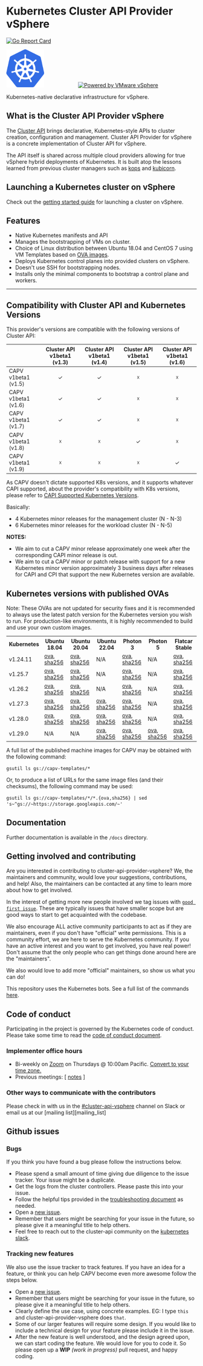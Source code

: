 # Kubernetes Cluster API Provider vSphere

[![Go Report Card](https://goreportcard.com/badge/github.com/kubernetes-sigs/cluster-api-provider-vsphere)](https://goreportcard.com/report/github.com/kubernetes-sigs/cluster-api-provider-vsphere)

<img src="https://github.com/kubernetes/kubernetes/raw/master/logo/logo.png" width="100" height="100" /><a href="https://www.vmware.com/products/vsphere.html"><img height="100" hspace="90px" src="https://i.imgur.com/Wd24COX.png" alt="Powered by VMware vSphere" /></a>

Kubernetes-native declarative infrastructure for vSphere.

## What is the Cluster API Provider vSphere

The [Cluster API][cluster_api] brings declarative, Kubernetes-style APIs to cluster creation, configuration and management. Cluster API Provider for vSphere is a concrete implementation of Cluster API
for vSphere.

The API itself is shared across multiple cloud providers allowing for true vSphere hybrid deployments of Kubernetes. It is built atop the lessons learned from previous cluster managers such
as [kops][kops] and [kubicorn][kubicorn].

## Launching a Kubernetes cluster on vSphere

Check out the [getting started guide](./docs/getting_started.md) for launching a cluster on vSphere.

## Features

- Native Kubernetes manifests and API
- Manages the bootstrapping of VMs on cluster.
- Choice of Linux distribution between Ubuntu 18.04 and CentOS 7 using VM Templates based on [OVA images](#Kubernetes-versions-with-published-OVAs).
- Deploys Kubernetes control planes into provided clusters on vSphere.
- Doesn't use SSH for bootstrapping nodes.
- Installs only the minimal components to bootstrap a control plane and workers.

------

## Compatibility with Cluster API and Kubernetes Versions

This provider's versions are compatible with the following versions of Cluster API:

|                     | Cluster API v1beta1 (v1.3) | Cluster API v1beta1 (v1.4) | Cluster API v1beta1 (v1.5) | Cluster API v1beta1 (v1.6) |
|---------------------|:--------------------------:|:--------------------------:|:--------------------------:|:--------------------------:|
| CAPV v1beta1 (v1.5) |             ✓              |             ✓              |             ☓              |             ☓              |
| CAPV v1beta1 (v1.6) |             ✓              |             ✓              |             ☓              |             ☓              |
| CAPV v1beta1 (v1.7) |             ✓              |             ✓              |             ☓              |             ☓              |
| CAPV v1beta1 (v1.8) |             ☓              |             ☓              |             ✓              |             ☓              |
| CAPV v1beta1 (v1.9) |             ☓              |             ☓              |             ☓              |             ✓              |

As CAPV doesn't dictate supported K8s versions, and it supports whatever CAPI supported, about the provider's compatibility with K8s versions, please refer
to [CAPI Supported Kubernetes Versions](https://cluster-api.sigs.k8s.io/reference/versions.html).

Basically:

- 4 Kubernetes minor releases for the management cluster (N - N-3)
- 6 Kubernetes minor releases for the workload cluster (N - N-5)

**NOTES:**
* We aim to cut a CAPV minor release approximately one week after the corresponding CAPI minor release is out.
* We aim to cut a CAPV minor or patch release with support for a new Kubernetes minor version approximately 3 business days after releases for CAPI and CPI that support the new Kubernetes version are available.

## Kubernetes versions with published OVAs

Note: These OVAs are not updated for security fixes and it is recommended to always use the latest patch version for the Kubernetes version you wish to run. For production-like environments, it is
highly recommended to build and use your own custom images.

<table>
<tr>
  <th>Kubernetes</th>
  <th>Ubuntu 18.04</th>
  <th>Ubuntu 20.04</th>
  <th>Ubuntu 22.04</th>
  <th>Photon 3</th>
  <th>Photon 5</th>
  <th>Flatcar Stable</th>
</tr>

<tr>
  <td>v1.24.11</td>
  <td><a href="https://storage.googleapis.com/capv-templates/v1.24.11/ubuntu-1804-kube-v1.24.11.ova">ova</a>, <a href="https://storage.googleapis.com/capv-templates/v1.24.11/ubuntu-1804-kube-v1.24.11.ova.sha256">sha256</a></td>
  <td><a href="https://storage.googleapis.com/capv-templates/v1.24.11/ubuntu-2004-kube-v1.24.11.ova">ova</a>, <a href="https://storage.googleapis.com/capv-templates/v1.24.11/ubuntu-2004-kube-v1.24.11.ova.sha256">sha256</a></td>
  <td>N/A</td>
  <td><a href="https://storage.googleapis.com/capv-templates/v1.24.11/photon-3-kube-v1.24.11.ova">ova</a>, <a href="https://storage.googleapis.com/capv-templates/v1.24.11/photon-3-kube-v1.24.11.ova.sha256">sha256</a></td>
  <td>N/A</td>
  <td><a href="https://storage.googleapis.com/capv-templates/v1.24.11/flatcar-stable-3374.2.5-kube-v1.24.11.ova">ova</a>, <a href="https://storage.googleapis.com/capv-templates/v1.24.11/flatcar-stable-3374.2.5-kube-v1.24.11.ova.sha256">sha256</a></td>
</tr>

<tr>
  <td>v1.25.7</td>
  <td><a href="https://storage.googleapis.com/capv-templates/v1.25.7/ubuntu-1804-kube-v1.25.7.ova">ova</a>, <a href="https://storage.googleapis.com/capv-templates/v1.25.7/ubuntu-1804-kube-v1.25.7.ova.sha256">sha256</a></td>
  <td><a href="https://storage.googleapis.com/capv-templates/v1.25.7/ubuntu-2004-kube-v1.25.7.ova">ova</a>, <a href="https://storage.googleapis.com/capv-templates/v1.25.7/ubuntu-2004-kube-v1.25.7.ova.sha256">sha256</a></td>
  <td>N/A</td>
  <td><a href="https://storage.googleapis.com/capv-templates/v1.25.7/photon-3-kube-v1.25.7.ova">ova</a>, <a href="https://storage.googleapis.com/capv-templates/v1.25.7/photon-3-kube-v1.25.7.ova.sha256">sha256</a></td>
  <td>N/A</td>
  <td><a href="https://storage.googleapis.com/capv-templates/v1.25.7/flatcar-stable-3374.2.5-kube-v1.25.7.ova">ova</a>, <a href="https://storage.googleapis.com/capv-templates/v1.25.7/flatcar-stable-3374.2.5-kube-v1.25.7.ova.sha256">sha256</a></td>
</tr>

<tr>
  <td>v1.26.2</td>
  <td><a href="https://storage.googleapis.com/capv-templates/v1.26.2/ubuntu-1804-kube-v1.26.2.ova">ova</a>, <a href="https://storage.googleapis.com/capv-templates/v1.26.2/ubuntu-1804-kube-v1.26.2.ova.sha256">sha256</a></td>
  <td><a href="https://storage.googleapis.com/capv-templates/v1.26.2/ubuntu-2004-kube-v1.26.2.ova">ova</a>, <a href="https://storage.googleapis.com/capv-templates/v1.26.2/ubuntu-2004-kube-v1.26.2.ova.sha256">sha256</a></td>
  <td>N/A</td>
  <td><a href="https://storage.googleapis.com/capv-templates/v1.26.2/photon-3-kube-v1.26.2.ova">ova</a>, <a href="https://storage.googleapis.com/capv-templates/v1.26.2/photon-3-kube-v1.26.2.ova.sha256">sha256</a></td>
  <td>N/A</td>
  <td><a href="https://storage.googleapis.com/capv-templates/v1.26.2/flatcar-stable-3374.2.5-kube-v1.26.2.ova">ova</a>, <a href="https://storage.googleapis.com/capv-templates/v1.26.2/flatcar-stable-3374.2.5-kube-v1.26.2.ova.sha256">sha256</a></td>
</tr>

<tr>
  <td>v1.27.3</td>
  <td><a href="https://storage.googleapis.com/capv-templates/v1.27.3/ubuntu-1804-kube-v1.27.3.ova">ova</a>, <a href="https://storage.googleapis.com/capv-templates/v1.27.3/ubuntu-1804-kube-v1.27.3.ova.sha256">sha256</a></td>
  <td><a href="https://storage.googleapis.com/capv-templates/v1.27.3/ubuntu-2004-kube-v1.27.3.ova">ova</a>, <a href="https://storage.googleapis.com/capv-templates/v1.27.3/ubuntu-2004-kube-v1.27.3.ova.sha256">sha256</a></td>
  <td><a href="https://storage.googleapis.com/capv-templates/v1.27.3/ubuntu-2204-kube-v1.27.3.ova">ova</a>, <a href="https://storage.googleapis.com/capv-templates/v1.27.3/ubuntu-2204-kube-v1.27.3.ova.sha256">sha256</a></td>
  <td><a href="https://storage.googleapis.com/capv-templates/v1.27.3/photon-3-kube-v1.27.3.ova">ova</a>, <a href="https://storage.googleapis.com/capv-templates/v1.27.3/photon-3-kube-v1.27.3.ova.sha256">sha256</a></td>
  <td>N/A</td>
  <td><a href="https://storage.googleapis.com/capv-templates/v1.27.3/flatcar-stable-3510.2.4-kube-v1.27.3.ova">ova</a>, <a href="https://storage.googleapis.com/capv-templates/v1.27.3/flatcar-stable-3510.2.4-kube-v1.27.3.ova.sha256">sha256</a></td>
</tr>

<tr>
  <td>v1.28.0</td>
  <td><a href="https://storage.googleapis.com/capv-templates/v1.28.0/ubuntu-1804-kube-v1.28.0.ova">ova</a>, <a href="https://storage.googleapis.com/capv-templates/v1.28.0/ubuntu-1804-kube-v1.28.0.ova.sha256">sha256</a></td>
  <td><a href="https://storage.googleapis.com/capv-templates/v1.28.0/ubuntu-2004-kube-v1.28.0.ova">ova</a>, <a href="https://storage.googleapis.com/capv-templates/v1.28.0/ubuntu-2004-kube-v1.28.0.ova.sha256">sha256</a></td>
  <td><a href="https://storage.googleapis.com/capv-templates/v1.28.0/ubuntu-2204-kube-v1.28.0.ova">ova</a>, <a href="https://storage.googleapis.com/capv-templates/v1.28.0/ubuntu-2204-kube-v1.28.0.ova.sha256">sha256</a></td>
  <td><a href="https://storage.googleapis.com/capv-templates/v1.28.0/photon-3-kube-v1.28.0.ova">ova</a>, <a href="https://storage.googleapis.com/capv-templates/v1.28.0/photon-3-kube-v1.28.0.ova.sha256">sha256</a></td>
  <td>N/A</td>
  <td><a href="https://storage.googleapis.com/capv-templates/v1.28.0/flatcar-stable-3510.2.6-kube-v1.28.0.ova">ova</a>, <a href="https://storage.googleapis.com/capv-templates/v1.28.0/flatcar-stable-3510.2.6-kube-v1.28.0.ova.sha256">sha256</a></td>
</tr>

<tr>
  <td>v1.29.0</td>
  <td>N/A</td>
  <td>N/A</td>
  <td><a href="https://storage.googleapis.com/capv-templates/v1.29.0/ubuntu-2204-kube-v1.29.0.ova">ova</a>, <a href="https://storage.googleapis.com/capv-templates/v1.29.0/ubuntu-2204-kube-v1.29.0.ova.sha256">sha256</a></td>
  <td><a href="https://storage.googleapis.com/capv-templates/v1.29.0/photon-3-kube-v1.29.0.ova">ova</a>, <a href="https://storage.googleapis.com/capv-templates/v1.29.0/photon-3-kube-v1.29.0.ova.sha256">sha256</a></td>
  <td><a href="https://storage.googleapis.com/capv-templates/v1.29.0/photon-5-kube-v1.29.0.ova">ova</a>, <a href="https://storage.googleapis.com/capv-templates/v1.29.0/photon-5-kube-v1.29.0.ova.sha256">sha256</a></td>
  <td><a href="https://storage.googleapis.com/capv-templates/v1.29.0/flatcar-stable-3602.2.3-kube-v1.29.0.ova">ova</a>, <a href="https://storage.googleapis.com/capv-templates/v1.29.0/flatcar-stable-3602.2.3-kube-v1.29.0.ova.sha256">sha256</a></td>
</tr>

</table>

A full list of the published machine images for CAPV may be obtained with the following command:

```shell
gsutil ls gs://capv-templates/*
```

Or, to produce a list of URLs for the same image files (and their checksums), the following command may be used:

```shell
gsutil ls gs://capv-templates/*/*.{ova,sha256} | sed 's~^gs://~https://storage.googleapis.com/~'
```

## Documentation

Further documentation is available in the `/docs` directory.

## Getting involved and contributing

Are you interested in contributing to cluster-api-provider-vsphere? We, the maintainers and community, would love your suggestions, contributions, and help! Also, the maintainers can be contacted at
any time to learn more about how to get involved.

In the interest of getting more new people involved we tag issues with [`good first issue`][good_first_issue]. These are typically issues that have smaller scope but are good ways to start to get
acquainted with the codebase.

We also encourage ALL active community participants to act as if they are maintainers, even if you don't have "official" write permissions. This is a community effort, we are here to serve the
Kubernetes community. If you have an active interest and you want to get involved, you have real power! Don't assume that the only people who can get things done around here are the "maintainers".

We also would love to add more "official" maintainers, so show us what you can do!

This repository uses the Kubernetes bots. See a full list of the commands [here][prow].

## Code of conduct

Participating in the project is governed by the Kubernetes code of conduct. Please take some time to read the [code of conduct document][code_of_conduct].

### Implementer office hours

- Bi-weekly on [Zoom][zoom_meeting] on Thursdays @ 10:00am Pacific. [Convert to your time zone.][time_zone_converter]
- Previous meetings: \[ [notes][meeting_notes] \]

### Other ways to communicate with the contributors

Please check in with us in the [#cluster-api-vsphere][slack] channel on Slack or email us at our [mailing list][mailing_list]

## Github issues

### Bugs

If you think you have found a bug please follow the instructions below.

- Please spend a small amount of time giving due diligence to the issue tracker. Your issue might be a duplicate.
- Get the logs from the cluster controllers. Please paste this into your issue.
- Follow the helpful tips provided in the [troubleshooting document][troubleshooting] as needed.
- Open a [new issue][new_issue].
- Remember that users might be searching for your issue in the future, so please give it a meaningful title to help others.
- Feel free to reach out to the cluster-api community on the [kubernetes slack][slack_info].

### Tracking new features

We also use the issue tracker to track features. If you have an idea for a feature, or think you can help CAPV become even more awesome follow the steps below.

- Open a [new issue][new_issue].
- Remember that users might be searching for your issue in the future, so please give it a meaningful title to help others.
- Clearly define the use case, using concrete examples. EG: I type `this` and cluster-api-provider-vsphere does `that`.
- Some of our larger features will require some design. If you would like to include a technical design for your feature please include it in the issue.
- After the new feature is well understood, and the design agreed upon, we can start coding the feature. We would love for you to code it. So please open up a **WIP** *(work in progress)* pull
  request, and happy coding.

<!-- References -->

[cluster_api]: https://github.com/kubernetes-sigs/cluster-api

[code_of_conduct]: https://git.k8s.io/community/code-of-conduct.md

[good_first_issue]: https://github.com/kubernetes-sigs/cluster-api-provider-vsphere/issues?q=is%3Aopen+is%3Aissue+label%3A%22good+first+issue%22

[kops]: https://github.com/kubernetes/kops

[kubicorn]: http://kubicorn.io/

[mailint_list]: https://groups.google.com/forum/#!forum/kubernetes-sig-cluster-lifecycle

[meeting_notes]: https://docs.google.com/document/d/1jQrQiOW75uWraPk4b_LWtCTHwT7EZwrWWwMdxeWOEvk/edit?usp=sharing

[new_issue]: https://github.com/kubernetes-sigs/cluster-api-provider-vsphere/issues/new

[prow]: https://prow.k8s.io/command-help?repo=kubernetes-sigs%2Fcluster-api-provider-vsphere

[slack]: https://kubernetes.slack.com/messages/CKFGK3SSD

[slack_info]: https://github.com/kubernetes/community/tree/master/communication#communication

[troubleshooting]: ./docs/troubleshooting.md

[zoom_meeting]: https://zoom.us/j/92253194848?pwd=cVVVNDMxeTl1QVJPUlpvLzNSVU1JZz09

[time_zone_converter]: http://www.thetimezoneconverter.com/?t=08:00&tz=PT%20%28Pacific%20Time%29

<!-- markdownlint-disable-file MD033 -->
